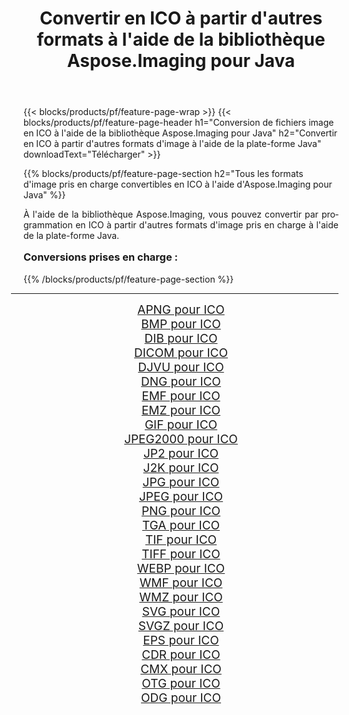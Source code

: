 ﻿---
title: Convertir en ICO à partir d'autres formats à l'aide de la bibliothèque Aspose.Imaging pour Java 
weight: 3920
url: /fr/java/conversion/to/ico/ 
lang: fr
langdirlevel: 2
locales: zh-hans,ja,it,ru,de,es,fr,nl,id,lt,pl,pt,vi,tr,ko,zh-hant,ar,hi,th,sv,cs,uk,he
description: En utilisant Aspose.Imaging, vous pouvez convertir en ICO à partir d'autres formats en utilisant Java
---

{{< blocks/products/pf/feature-page-wrap >}}
{{< blocks/products/pf/feature-page-header h1="Conversion de fichiers image en ICO à l'aide de la bibliothèque Aspose.Imaging pour Java" h2="Convertir en ICO à partir d'autres formats d'image à l'aide de la plate-forme Java" downloadText="Télécharger" >}}


{{% blocks/products/pf/feature-page-section  h2="Tous les formats d'image pris en charge convertibles en ICO à l'aide d'Aspose.Imaging pour Java" %}}
<p align=justify>À l'aide de la bibliothèque Aspose.Imaging, vous pouvez convertir par programmation en ICO à partir d'autres formats d'image pris en charge à l'aide de la plate-forme Java.</p>
<h3 style="margin-top:16px;">
Conversions prises en charge :
</h3>
{{% /blocks/products/pf/feature-page-section %}}
<div class="container-fluid productfamilypage bg-gray">
    <div class="convertypes bg-gray agp-content section">
        <div class="container">
		<hr style="margin-left:-20px;"/>
		<div class="row other-converters" style="gap: 10px;font-size: 19px;text-align:center;">
		    <div class='col-md-3 other-converter remove-lp remove-rp'><a href="/imaging/fr/java/conversion/apng-to-ico/" style="padding:15px;">APNG pour ICO</a></div>
<div class='col-md-3 other-converter remove-lp remove-rp'><a href="/imaging/fr/java/conversion/bmp-to-ico/" style="padding:15px;">BMP pour ICO</a></div>
<div class='col-md-3 other-converter remove-lp remove-rp'><a href="/imaging/fr/java/conversion/dib-to-ico/" style="padding:15px;">DIB pour ICO</a></div>
<div class='col-md-3 other-converter remove-lp remove-rp'><a href="/imaging/fr/java/conversion/dicom-to-ico/" style="padding:15px;">DICOM pour ICO</a></div>
<div class='col-md-3 other-converter remove-lp remove-rp'><a href="/imaging/fr/java/conversion/djvu-to-ico/" style="padding:15px;">DJVU pour ICO</a></div>
<div class='col-md-3 other-converter remove-lp remove-rp'><a href="/imaging/fr/java/conversion/dng-to-ico/" style="padding:15px;">DNG pour ICO</a></div>
<div class='col-md-3 other-converter remove-lp remove-rp'><a href="/imaging/fr/java/conversion/emf-to-ico/" style="padding:15px;">EMF pour ICO</a></div>
<div class='col-md-3 other-converter remove-lp remove-rp'><a href="/imaging/fr/java/conversion/emz-to-ico/" style="padding:15px;">EMZ pour ICO</a></div>
<div class='col-md-3 other-converter remove-lp remove-rp'><a href="/imaging/fr/java/conversion/gif-to-ico/" style="padding:15px;">GIF pour ICO</a></div>
<div class='col-md-3 other-converter remove-lp remove-rp'><a href="/imaging/fr/java/conversion/jpeg2000-to-ico/" style="padding:15px;">JPEG2000 pour ICO</a></div>
<div class='col-md-3 other-converter remove-lp remove-rp'><a href="/imaging/fr/java/conversion/jp2-to-ico/" style="padding:15px;">JP2 pour ICO</a></div>
<div class='col-md-3 other-converter remove-lp remove-rp'><a href="/imaging/fr/java/conversion/j2k-to-ico/" style="padding:15px;">J2K pour ICO</a></div>
<div class='col-md-3 other-converter remove-lp remove-rp'><a href="/imaging/fr/java/conversion/jpg-to-ico/" style="padding:15px;">JPG pour ICO</a></div>
<div class='col-md-3 other-converter remove-lp remove-rp'><a href="/imaging/fr/java/conversion/jpeg-to-ico/" style="padding:15px;">JPEG pour ICO</a></div>
<div class='col-md-3 other-converter remove-lp remove-rp'><a href="/imaging/fr/java/conversion/png-to-ico/" style="padding:15px;">PNG pour ICO</a></div>
<div class='col-md-3 other-converter remove-lp remove-rp'><a href="/imaging/fr/java/conversion/tga-to-ico/" style="padding:15px;">TGA pour ICO</a></div>
<div class='col-md-3 other-converter remove-lp remove-rp'><a href="/imaging/fr/java/conversion/tif-to-ico/" style="padding:15px;">TIF pour ICO</a></div>
<div class='col-md-3 other-converter remove-lp remove-rp'><a href="/imaging/fr/java/conversion/tiff-to-ico/" style="padding:15px;">TIFF pour ICO</a></div>
<div class='col-md-3 other-converter remove-lp remove-rp'><a href="/imaging/fr/java/conversion/webp-to-ico/" style="padding:15px;">WEBP pour ICO</a></div>
<div class='col-md-3 other-converter remove-lp remove-rp'><a href="/imaging/fr/java/conversion/wmf-to-ico/" style="padding:15px;">WMF pour ICO</a></div>
<div class='col-md-3 other-converter remove-lp remove-rp'><a href="/imaging/fr/java/conversion/wmz-to-ico/" style="padding:15px;">WMZ pour ICO</a></div>
<div class='col-md-3 other-converter remove-lp remove-rp'><a href="/imaging/fr/java/conversion/svg-to-ico/" style="padding:15px;">SVG pour ICO</a></div>
<div class='col-md-3 other-converter remove-lp remove-rp'><a href="/imaging/fr/java/conversion/svgz-to-ico/" style="padding:15px;">SVGZ pour ICO</a></div>
<div class='col-md-3 other-converter remove-lp remove-rp'><a href="/imaging/fr/java/conversion/eps-to-ico/" style="padding:15px;">EPS pour ICO</a></div>
<div class='col-md-3 other-converter remove-lp remove-rp'><a href="/imaging/fr/java/conversion/cdr-to-ico/" style="padding:15px;">CDR pour ICO</a></div>
<div class='col-md-3 other-converter remove-lp remove-rp'><a href="/imaging/fr/java/conversion/cmx-to-ico/" style="padding:15px;">CMX pour ICO</a></div>
<div class='col-md-3 other-converter remove-lp remove-rp'><a href="/imaging/fr/java/conversion/otg-to-ico/" style="padding:15px;">OTG pour ICO</a></div>
<div class='col-md-3 other-converter remove-lp remove-rp'><a href="/imaging/fr/java/conversion/odg-to-ico/" style="padding:15px;">ODG pour ICO</a></div>
                </div>
        </div>
    </div>
</div>
<br/>

